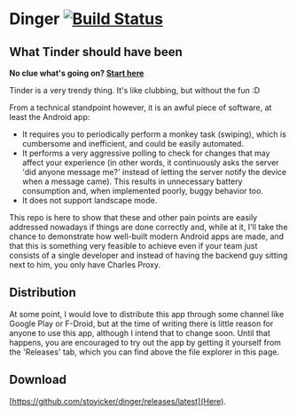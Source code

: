 # Dinger [![Build Status](https://travis-ci.org/stoyicker/dinger.svg?branch=master)](https://travis-ci.org/stoyicker/dinger)
## What Tinder should have been

__No clue what's going on? [Start here](assets/overview.pdf "Architecture overview")__

Tinder is a very trendy thing. It's like clubbing, but without the fun :D

From a technical standpoint however, it is an awful piece of software, at least the Android app:
* It requires you to periodically perform a monkey task (swiping), which is cumbersome and inefficient, and could be easily automated.
* It performs a very aggressive polling to check for changes that may affect your experience (in other words, it continuously asks the server 'did anyone message me?' instead of letting the server notify the device when a message came). This results in unnecessary battery consumption and, when implemented poorly, buggy behavior too.
* It does not support landscape mode.

This repo is here to show that these and other pain points are easily addressed nowadays if things are done correctly and, while at it, I'll take the chance to demonstrate how well-built modern Android apps are made, and that this is something very feasible to achieve even if your team just consists of a single developer and instead of having the backend guy sitting next to him, you only have Charles Proxy.

## Distribution

At some point, I would love to distribute this app through some channel like Google Play or F-Droid, but at the time of writing there is little reason for anyone to use this app, although I intend that to change soon.
Until that happens, you are encouraged to try out the app by getting it yourself from the 'Releases' tab, which you can find above the file explorer in this page.

## Download

[https://github.com/stoyicker/dinger/releases/latest](Here).
